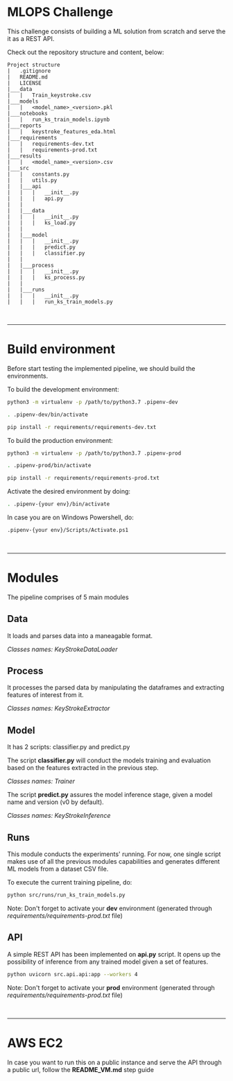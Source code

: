 # MLOPS Challenge
This challenge consists of building a ML solution from scratch and serve the it as a REST API. 

Check out the repository structure and content, below:

```
Project structure
|   .gitignore
|   README.md
|   LICENSE
|___data
|   |   Train_keystroke.csv
|___models
|   |   <model_name>_<version>.pkl
|___notebooks
|   |   run_ks_train_models.ipynb
|___reports
|   |   keystroke_features_eda.html
|___requirements
|   |   requirements-dev.txt
|   |   requirements-prod.txt
|___results
|   |   <model_name>_<version>.csv
|___src
|   |   constants.py
|   |   utils.py
|   |___api
|   |   |   __init__.py
|   |   |   api.py
|   |
|   |___data
|   |   |   __init__.py
|   |   |   ks_load.py
|   |
|   |___model
|   |   |   __init__.py
|   |   |   predict.py
|   |   |   classifier.py
|   |
|   |___process
|   |   |   __init__.py
|   |   |   ks_process.py
|   |
|   |___runs
|   |   |   __init__.py
|   |   |   run_ks_train_models.py
```

<br>

----------------
# Build environment
Before start testing the implemented pipeline, we should build the environments.

To build the development environment:
```bash 
python3 -m virtualenv -p /path/to/python3.7 .pipenv-dev 

. .pipenv-dev/bin/activate

pip install -r requirements/requirements-dev.txt
```

To build the production environment:
```bash 
python3 -m virtualenv -p /path/to/python3.7 .pipenv-prod 

. .pipenv-prod/bin/activate

pip install -r requirements/requirements-prod.txt
```

Activate the desired environment by doing:
```bash
. .pipenv-{your env}/bin/activate
```

In case you are on Windows Powershell, do:

```bash
.pipenv-{your env}/Scripts/Activate.ps1
```
<br>

----------------
# Modules
The pipeline comprises of 5 main modules 

## Data
It loads and parses data into a maneagable format. 

*Classes names: KeyStrokeDataLoader*

## Process
It processes the parsed data by manipulating the dataframes and extracting features of interest from it. 

*Classes names: KeyStrokeExtractor*

## Model
It has 2 scripts: classifier.py and predict.py

The script **classifier.py** will conduct the models training and evaluation based on the features extracted in the previous step.

*Classes names: Trainer*

The script **predict.py** assures the model inference stage, given a model name and version (v0 by default).

*Classes names: KeyStrokeInference*

## Runs
This module conducts the experiments' running. For now, one single script makes use of all the previous modules capabilities and generates different ML models from a dataset CSV file.

To execute the current training pipeline, do:

```bash
python src/runs/run_ks_train_models.py
```

Note: Don't forget to activate your **dev** environment (generated through *requirements/requirements-prod.txt* file)

## API
A simple REST API has been implemented on **api.py** script. It opens up the possibility of inference from any trained model given a set of features.

```bash
python uvicorn src.api.api:app --workers 4
```

Note: Don't forget to activate your **prod** environment (generated through *requirements/requirements-prod.txt* file)

<br>

---
# AWS EC2

In case you want to run this on a public instance and serve the API through a public url, follow the **README_VM.md** step guide